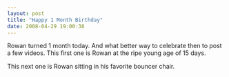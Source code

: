 ```yaml
---
layout: post
title: "Happy 1 Month Birthday"
date: 2008-04-29 19:00:38
---
```

Rowan turned 1 month today. And what better way to celebrate then to post a few videos. This first one is Rowan at the ripe young age of 15 days.

This next one is Rowan sitting in his favorite bouncer chair.
